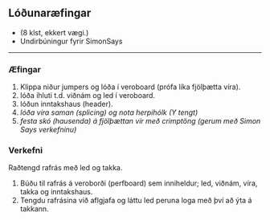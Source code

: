 ## Lóðunaræfingar

- (8 klst, ekkert vægi.)
- Undirbúningur fyrir SimonSays

---

### Æfingar
  1. Klippa niður jumpers og lóða í veroboard (prófa líka fjölþætta víra).
  2. lóða íhluti t.d. viðnám og led í veroboard.
  3. lóðun inntakshaus (header).
  4. _lóða víra saman (splicing) og nota herpihólk (Y tengt)_
  5. _festa skó (hausenda) á fjölþættan vír með crimptöng (gerum með Simon Says verkefninu)_

### Verkefni
Raðtengd rafrás með led og takka.
1. Búðu til rafrás á veroborði (perfboard) sem inniheldur; led, viðnám, víra, takka og inntakshaus.<br>
1. Tengdu rafrásina við aflgjafa og láttu led peruna loga með því að ýta á takkann.
<!-- ![Sýnidæmi, mynd]() -->
